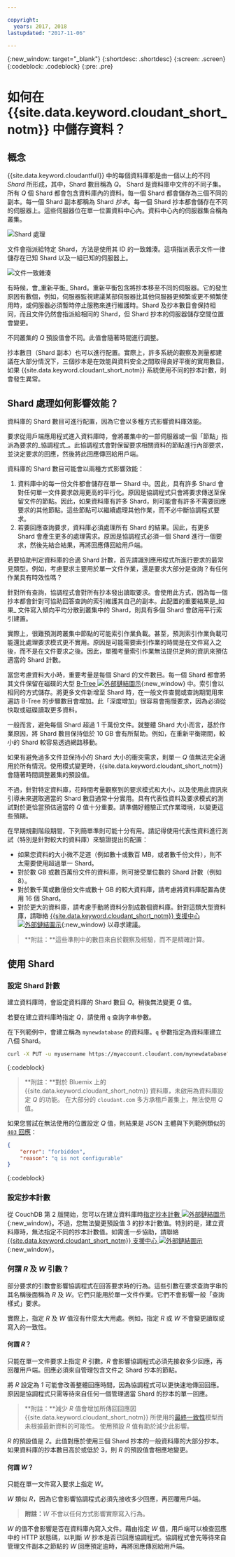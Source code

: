 ```yaml
---

copyright:
  years: 2017, 2018
lastupdated: "2017-11-06"

---
```


{:new_window: target="_blank"}
{:shortdesc: .shortdesc}
{:screen: .screen}
{:codeblock: .codeblock}
{:pre: .pre}

<!-- Acrolinx: 2017-05-15 -->

# 如何在 {{site.data.keyword.cloudant_short_notm}} 中儲存資料？

## 概念

{{site.data.keyword.cloudantfull}} 中的每個資料庫都是由一個以上的不同 _Shard_ 所形成，其中，Shard 數目稱為 _Q_。
Shard 是資料庫中文件的不同子集。所有 _Q_ 個 Shard 都會包含資料庫內的資料。每一個 Shard 都會儲存為三個不同的副本。每一個 Shard 副本都稱為 Shard _抄本_。每一個 Shard 抄本都會儲存在不同的伺服器上。這些伺服器位在單一位置資料中心內。資料中心內的伺服器集合稱為叢集。

![Shard 處理](../images/sharding_database.png)

文件會指派給特定 Shard，方法是使用其 ID 的一致雜湊。這項指派表示文件一律儲存在已知 Shard 以及一組已知的伺服器上。

![文件一致雜湊](../images/sharding_document.png)

有時候，會_重新平衡_ Shard。重新平衡包含將抄本移至不同的伺服器。它的發生原因有數個，例如，伺服器監視建議某部伺服器比其他伺服器更頻繁或更不頻繁使用時，或伺服器必須暫時停止服務來進行維護時。Shard 及抄本數目會保持相同，而且文件仍然會指派給相同的 Shard，但 Shard 抄本的伺服器儲存空間位置會變更。

不同叢集的 _Q_ 預設值會不同。此值會隨著時間進行調整。

抄本數目（Shard 副本）也可以進行配置。實際上，許多系統的觀察及測量都建議在大部分情況下，三個抄本是在效能與資料安全之間取得良好平衡的實用數目。如果 {{site.data.keyword.cloudant_short_notm}} 系統使用不同的抄本計數，則會發生異常。

## Shard 處理如何影響效能？

資料庫的 Shard 數目可進行配置，因為它會以多種方式影響資料庫效能。

要求從用戶端應用程式進入資料庫時，會將叢集中的一部伺服器或一個「節點」指派為要求的_協調程式_。此協調程式會對保留要求相關資料的節點進行內部要求，並決定要求的回應，然後將此回應傳回給用戶端。

資料庫的 Shard 數目可能會以兩種方式影響效能：

1.	資料庫中的每一份文件都會儲存在單一 Shard 中。因此，具有許多 Shard 會對任何單一文件要求啟用更高的平行化。原因是協調程式只會將要求傳送至保留文件的節點。因此，如果資料庫有許多 Shard，則可能會有許多不需要回應要求的其他節點。這些節點可以繼續處理其他作業，而不必中斷協調程式要求。
2.	若要回應查詢要求，資料庫必須處理所有 Shard 的結果。因此，有更多 Shard 會產生更多的處理需求。原因是協調程式必須一個 Shard 進行一個要求，然後先結合結果，再將回應傳回給用戶端。

若要協助判定資料庫的合適 Shard 計數，首先請識別應用程式所進行要求的最常見類型。例如，考慮要求主要用於單一文件作業，還是要求大部分是查詢？有任何作業具有時效性嗎？

針對所有查詢，協調程式會對所有抄本發出讀取要求。會使用此方式，因為每一個抄本都會針對可協助回答查詢的索引維護其自己的副本。此配置的重要結果是_如果_ 文件寫入傾向平均分散到叢集中的 Shard，則具有多個 Shard 會啟用平行索引建置。

實際上，很難預測跨叢集中節點的可能索引作業負載。甚至，預測索引作業負載可能還比處理要求模式更不實用。原因是可能需要索引作業的時間是在文件寫入之後，而不是在文件要求之後。因此，單獨考量索引作業無法提供足夠的資訊來預估適當的 Shard 計數。

當您考慮資料大小時，重要考量是每個 Shard 的文件數目。每一個 Shard 都會將其文件保留在磁碟的大型 [B-Tree ![外部鏈結圖示](../images/launch-glyph.svg "外部鏈結圖示")](https://en.wikipedia.org/wiki/B-tree){:new_window} 中。索引會以相同的方式儲存。將更多文件新增至 Shard 時，在一般文件查閱或查詢期間用來遍訪 B-Tree 的步驟數目會增加。此「深度增加」很容易會拖慢要求，因為必須從快取或磁碟讀取更多資料。

一般而言，避免每個 Shard 超過 1 千萬份文件。就整體 Shard 大小而言，基於作業原因，將 Shard 數目保持低於 10 GB 會有所幫助。例如，在重新平衡期間，較小的 Shard 較容易透過網路移動。

如果有避免過多文件並保持小的 Shard 大小的衝突需求，則單一 _Q_ 值無法完全適用於所有情況。使用模式變更時，{{site.data.keyword.cloudant_short_notm}} 會隨著時間調整叢集的預設值。

不過，針對特定資料庫，花時間考量觀察到的要求模式和大小，以及使用此資訊來引導未來選取適當的 Shard 數目通常十分實用。具有代表性資料及要求模式的測試對於更恰當預估適當的 _Q_ 值十分重要。請準備好體驗正式作業環境，以變更這些預期。

<div id="summary"></div>

在早期規劃階段期間，下列簡單準則可能十分有用。請記得使用代表性資料進行測試（特別是針對較大的資料庫）來驗證提出的配置：

*	如果您資料的大小微不足道（例如數十或數百 MB，或者數千份文件），則不太需要使用超過單一 Shard。
*	對於數 GB 或數百萬份文件的資料庫，則可接受單位數的 Shard 計數（例如 8）。
*	對於數千萬或數億份文件或數十 GB 的較大資料庫，請考慮將資料庫配置為使用 16 個 Shard。
*	對於更大的資料庫，請考慮手動將資料分割成數個資料庫。針對這類大型資料庫，請聯絡 [{{site.data.keyword.cloudant_short_notm}} 支援中心 ![外部鏈結圖示](../images/launch-glyph.svg "外部鏈結圖示")](mailto:support@cloudant.com){:new_window} 以尋求建議。

>	**附註：**這些準則中的數目來自於觀察及經驗，而不是精確計算。

<div id="API"></div>

## 使用 Shard

### 設定 Shard 計數

建立資料庫時，會設定資料庫的 Shard 數目 _Q_。稍後無法變更 _Q_ 值。

若要在建立資料庫時指定 _Q_，請使用 `q` 查詢字串參數。

在下列範例中，會建立稱為 `mynewdatabase` 的資料庫。`q` 參數指定為資料庫建立八個 Shard。

```sh
curl -X PUT -u myusername https://myaccount.cloudant.com/mynewdatabase?q=8
```
{:codeblock}

>	**附註：**對於 Bluemix 上的 {{site.data.keyword.cloudant_short_notm}} 資料庫，未啟用為資料庫設定 _Q_ 的功能。
 在大部分的 `cloudant.com` 多方承租戶叢集上，無法使用 _Q_ 值。

如果您嘗試在無法使用的位置設定 _Q_ 值，則結果是 JSON 主體與下列範例類似的 [`403` 回應](../api/http.html#403)：

```json
{
	"error": "forbidden",
	"reason": "q is not configurable"
}
```
{:codeblock}

### 設定抄本計數

從 CouchDB 第 2 版開始，您可以在建立資料庫時[指定抄本計數 ![外部鏈結圖示](../images/launch-glyph.svg "外部鏈結圖示")](http://docs.couchdb.org/en/2.0.0/cluster/databases.html?highlight=replicas#creating-a-database){:new_window}。不過，您無法變更預設值 3 的抄本計數值。特別的是，建立資料庫時，無法指定不同的抄本計數值。如需進一步協助，請聯絡 [{{site.data.keyword.cloudant_short_notm}} 支援中心 ![外部鏈結圖示](../images/launch-glyph.svg "外部鏈結圖示")](mailto:support@cloudant.com){:new_window}。

### 何謂 _R_ 及 _W_ 引數？

部分要求的引數會影響協調程式在回答要求時的行為。這些引數在要求查詢字串的其名稱後面稱為 _R_ 及 _W_。它們只能用於單一文件作業。它們不會影響一般「查詢樣式」要求。

實際上，指定 _R_ 及 _W_ 值沒有什麼太大用處。例如，指定 _R_ 或 _W_ 不會變更讀取或寫入的一致性。

#### 何謂 _R_？

只能在單一文件要求上指定 _R_ 引數。_R_ 會影響協調程式必須先接收多少回應，再回覆用戶端。回應必須來自管理包含文件之 Shard 抄本的節點。 

將 _R_ 設定為 _1_ 可能會改善整體回應時間，因為協調程式可以更快速地傳回回應。原因是協調程式只需等待來自任何一個管理適當 Shard 的抄本的單一回應。

>	**附註：**減少 _R_ 值會增加所傳回回應因 {{site.data.keyword.cloudant_short_notm}} 所使用的[最終一致性](cap_theorem.html)模型而未根據最新資料的可能性。
 使用預設 _R_ 值有助於減少此影響。

_R_ 的預設值是 _2_。此值對應於使用三個 Shard 抄本的一般資料庫的大部分抄本。如果資料庫的抄本數目高於或低於 3，則 _R_ 的預設值會相應地變更。

#### 何謂 _W_？

只能在單一文件寫入要求上指定 _W_。

_W_ 類似 _R_，因為它會影響協調程式必須先接收多少回應，再回覆用戶端。

>	**附註：**_W_ 不會以任何方式影響實際寫入行為。

_W_ 的值不會影響是否在資料庫內寫入文件。藉由指定 _W_ 值，用戶端可以檢查回應中的 HTTP 狀態碼，以判斷 _W_ 抄本是否已回應協調程式。協調程式會先等待來自管理文件副本之節點的 _W_ 回應預定逾時，再將回應傳回給用戶端。

